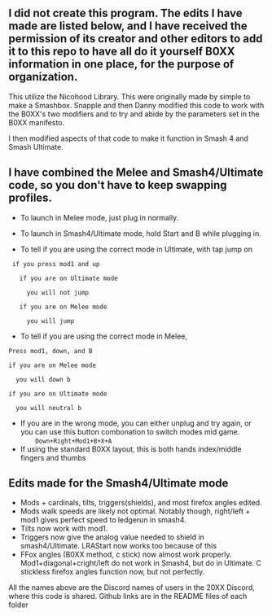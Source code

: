 ## I did not create this program. The edits I have made are listed below, and I have received the permission of its creator and other editors to add it to this repo to have all do it yourself B0XX information in one place, for the purpose of organization.

This utilize the Nicohood Library. This were originally made by simple to make a Smashbox. Snapple and then Danny modified this code to work with the B0XX's two modifiers and to try and abide by the parameters set in the B0XX manifesto.

I then modified aspects of that code to make it function in Smash 4 and Smash Ultimate.
## I have combined the Melee and Smash4/Ultimate code, so you don't have to keep swapping profiles.
 *  To launch in Melee mode, just plug in normally.
 *  To launch in Smash4/Ultimate mode, hold Start and B while plugging in.
 
 *    To tell if you are using the correct mode in Ultimate, with tap jump on

     if you press mod1 and up
     
       if you are on Ultimate mode
     
         you will not jump
       
       if you are on Melee mode
         
         you will jump


 *    To tell if you are using the correct mode in Melee,

    Press mod1, down, and B
    
    if you are on Melee mode
      
      you will down b
    
    if you are on Ultimate mode
      
      you will neutral b  

 *  If you are in the wrong mode, you can either unplug and try again, or you can use this button combonation to switch modes mid game.  
 `    Down+Right+Mod1+B+X+A`
 *  If using the standard B0XX layout, this is both hands index/middle fingers and thumbs

## Edits made for the Smash4/Ultimate mode
 * Mods + cardinals, tilts, triggers(shields), and most firefox angles edited.
 * Mods walk speeds are likely not optimal. Notably though, right/left + mod1 gives perfect speed to ledgerun in smash4.
 * Tilts now work with mod1.
 * Triggers now give the analog value needed to shield in smash4/Ultimate. LRAStart now works too because of this
 * FFox angles (B0XX method, c stick) now almost work properly. Mod1+diagonal+cright/left do not work in Smash4, but do in Ultimate. C stickless firefox angles function now, but not perfectly.

All the names above are the Discord names of users in the 20XX Discord, where this code is shared. Github links are in the README files of each folder
